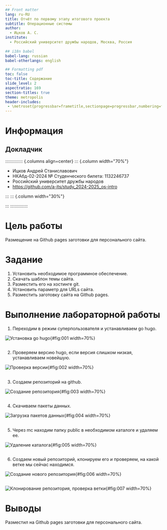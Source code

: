 ```yaml
---
## Front matter
lang: ru-RU
title: Отчёт по первому этапу итогового проекта
subtitle: Операционные системы
author:
  - Ицков А. С.
institute:
  - Российский университет дружбы народов, Москва, Россия
  
## i18n babel
babel-lang: russian
babel-otherlangs: english

## Formatting pdf
toc: false
toc-title: Содержание
slide_level: 2
aspectratio: 169
section-titles: true
theme: metropolis
header-includes:
 - \metroset{progressbar=frametitle,sectionpage=progressbar,numbering=fraction}
---
```


# Информация

## Докладчик

:::::::::::::: {.columns align=center}
::: {.column width="70%"}

 * Ицков Андрей Станиславович
  * НКАбд-02-2024 № Студенческого билета: 1132246737
  * Российский университет дружбы народов
  * <https://github.com/a-its/study_2024-2025_os-intro>

:::
::: {.column width="30%"}

:::
::::::::::::::

# Цель работы

Размещение на Github pages заготовки для персонального сайта.

# Задание

1. Установить необходимое программное обеспечение.
2. Скачать шаблон темы сайта.
3. Разместить его на хостинге git.
4. Установить параметр для URLs сайта.
5. Разместить заготовку сайта на Github pages.

# Выполнение лабораторной работы

1. Переходим в режим суперпользователя и устанавливаем go hugo. 

![Установка go hugo](image/report1.png){#fig:001 width=70%}

##

2. Проверяем версию hugo, если версия слишком низкая, устанавливаем новейшую.

![Проверка версии](image/report2.png){#fig:002 width=70%}

##

3. Создаем репозиторий на github. 

![Создание репозитория](image/report3.png){#fig:003 width=70%}

##

4. Скачиваем пакеты данных.

![Загрузка пакетов данных](image/report4.png){#fig:004 width=70%}

##

5. Через mc находим папку public в необходимом каталоге и удаляем ее.

![Удаление каталога](image/report5.png){#fig:005 width=70%}

##

6. Создаем новый репозиторий, клонируем его и проверяем, на какой ветке мы сейчас находимся. 

![Создание нового репозитория](image/report6.png){#fig:006 width=70%}

##

![Клонирование репозитория, проверка ветки](image/report7.png){#fig:007 width=70%}

# Выводы

Разместил на Github pages заготовки для персонального сайта.
